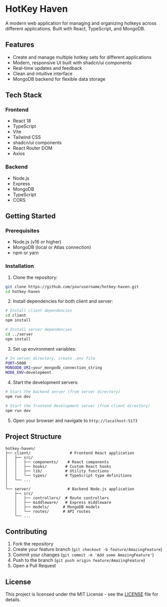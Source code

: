 # HotKey Haven

A modern web application for managing and organizing hotkeys across different applications. Built with React, TypeScript, and MongoDB.

## Features

- Create and manage multiple hotkey sets for different applications
- Modern, responsive UI built with shadcn/ui components
- Real-time updates and feedback
- Clean and intuitive interface
- MongoDB backend for flexible data storage

## Tech Stack

### Frontend
- React 18
- TypeScript
- Vite
- Tailwind CSS
- shadcn/ui components
- React Router DOM
- Axios

### Backend
- Node.js
- Express
- MongoDB
- TypeScript
- CORS

## Getting Started

### Prerequisites
- Node.js (v16 or higher)
- MongoDB (local or Atlas connection)
- npm or yarn

### Installation

1. Clone the repository:
```bash
git clone https://github.com/yourusername/hotkey-haven.git
cd hotkey-haven
```

2. Install dependencies for both client and server:
```bash
# Install client dependencies
cd client
npm install

# Install server dependencies
cd ../server
npm install
```

3. Set up environment variables:
```bash
# In server directory, create .env file
PORT=5000
MONGODB_URI=your_mongodb_connection_string
NODE_ENV=development
```

4. Start the development servers:
```bash
# Start the backend server (from server directory)
npm run dev

# Start the frontend development server (from client directory)
npm run dev
```

5. Open your browser and navigate to `http://localhost:5173`

## Project Structure

```
hotkey-haven/
├── client/                 # Frontend React application
│   ├── src/
│   │   ├── components/    # React components
│   │   ├── hooks/        # Custom React hooks
│   │   ├── lib/          # Utility functions
│   │   └── types/        # TypeScript type definitions
│   └── ...
│
└── server/                # Backend Node.js application
    ├── src/
    │   ├── controllers/  # Route controllers
    │   ├── middleware/   # Express middleware
    │   ├── models/      # MongoDB models
    │   └── routes/      # API routes
    └── ...
```

## Contributing

1. Fork the repository
2. Create your feature branch (`git checkout -b feature/AmazingFeature`)
3. Commit your changes (`git commit -m 'Add some AmazingFeature'`)
4. Push to the branch (`git push origin feature/AmazingFeature`)
5. Open a Pull Request

## License

This project is licensed under the MIT License - see the [LICENSE](LICENSE) file for details.